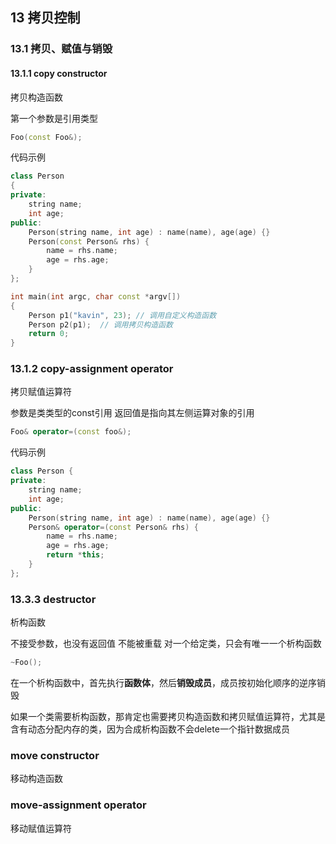 ## 13 拷贝控制

### 13.1 拷贝、赋值与销毁

#### 13.1.1 copy constructor

拷贝构造函数

第一个参数是引用类型
```cpp
Foo(const Foo&);
```

代码示例

```cpp
class Person
{
private:
    string name;
    int age;
public:
    Person(string name, int age) : name(name), age(age) {}
    Person(const Person& rhs) {
        name = rhs.name;
        age = rhs.age;
    }
};

int main(int argc, char const *argv[])
{
    Person p1("kavin", 23); // 调用自定义构造函数
    Person p2(p1);  // 调用拷贝构造函数
    return 0;
}
```

### 13.1.2 copy-assignment operator

拷贝赋值运算符

参数是类类型的const引用
返回值是指向其左侧运算对象的引用

```cpp
Foo& operator=(const foo&);
```

代码示例

```cpp
class Person {
private:
    string name;
    int age;
public:
    Person(string name, int age) : name(name), age(age) {}
    Person& operator=(const Person& rhs) {
        name = rhs.name;
        age = rhs.age;
        return *this;
    }
};
```

### 13.3.3 destructor

析构函数

不接受参数，也没有返回值
不能被重载
对一个给定类，只会有唯一一个析构函数
```cpp
~Foo();
```
在一个析构函数中，首先执行**函数体**，然后**销毁成员**，成员按初始化顺序的逆序销毁

如果一个类需要析构函数，那肯定也需要拷贝构造函数和拷贝赋值运算符，尤其是含有动态分配内存的类，因为合成析构函数不会delete一个指针数据成员

### move constructor

移动构造函数

### move-assignment operator

移动赋值运算符


